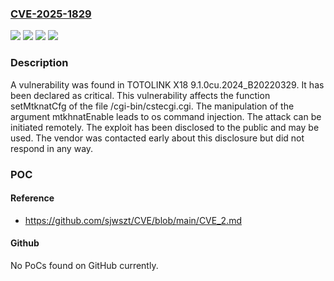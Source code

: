 ### [CVE-2025-1829](https://cve.mitre.org/cgi-bin/cvename.cgi?name=CVE-2025-1829)
![](https://img.shields.io/static/v1?label=Product&message=X18&color=blue)
![](https://img.shields.io/static/v1?label=Version&message=%3D%209.1.0cu.2024_B20220329%20&color=brighgreen)
![](https://img.shields.io/static/v1?label=Vulnerability&message=Command%20Injection&color=brighgreen)
![](https://img.shields.io/static/v1?label=Vulnerability&message=OS%20Command%20Injection&color=brighgreen)

### Description

A vulnerability was found in TOTOLINK X18 9.1.0cu.2024_B20220329. It has been declared as critical. This vulnerability affects the function setMtknatCfg of the file /cgi-bin/cstecgi.cgi. The manipulation of the argument mtkhnatEnable leads to os command injection. The attack can be initiated remotely. The exploit has been disclosed to the public and may be used. The vendor was contacted early about this disclosure but did not respond in any way.

### POC

#### Reference
- https://github.com/sjwszt/CVE/blob/main/CVE_2.md

#### Github
No PoCs found on GitHub currently.


